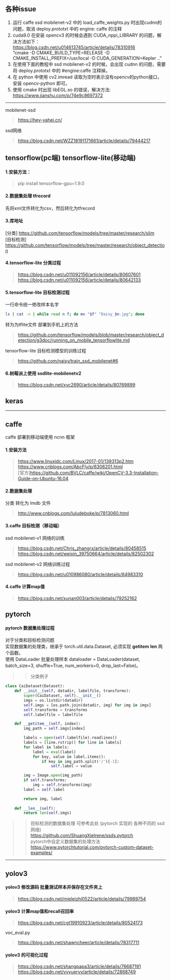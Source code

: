 ## 各种issue
1. 运行 caffe ssd mobilenet-v2 中的 load_caffe_weights.py 时出现cudnn的问题，取消 deploy.prototxt 中的 engine: caffe 的注释<br>
2. cuda9.0 在安装 opencv3 的时候会遇到 CUDA_nppi_LIBRARY 的问题，解决方法如下：<br>
    https://blog.csdn.net/u014613745/article/details/78310916<br>
    “cmake -D CMAKE_BUILD_TYPE=RELEASE -D CMAKE_INSTALL_PREFIX=/usr/local -D CUDA_GENERATION=Kepler ..”<br>
3. 在使用下面的教程中 ssd mobilenet-v2 的时候，会出现 cudnn 的问题，需要将 deploy.prototxt 中的 #engine:caffe 注释掉。<br>
4. 在 python 中使用 cv2.imread 读取为空时表示没有opencv的python接口，安装 opencv-python 即可。<br>
5. 使用 cmake 时出现 libEGL.so 的错误，解决方法:<br>
    https://www.jianshu.com/p/74e9c8697372
-----------------------------------------------------------------------------------------------------------------------

mobilenet-ssd<br>
>https://hey-yahei.cn/

ssd网络<br>
>https://blog.csdn.net/WZZ18191171661/article/details/79444217


## tensorflow(pc端)    tensorflow-lite(移动端)
#### 1.安装方法：
> pip install tensorflow-gpu=1.9.0

#### 2.数据集处理  tfrecord
先将xml文件转化为csv，然后转化为tfrecord

#### 3.库地址
[分类]  https://github.com/tensorflow/models/tree/master/research/slim<br>
[目标检测]  https://github.com/tensorflow/models/tree/master/research/object_detection

#### 4.tensorflow-lite  分类过程  
> https://blog.csdn.net/u011092156/article/details/80607601<br>
> https://blog.csdn.net/u011092156/article/details/80642133

#### 5.tensorflow-lite  目标检测过程
一行命令统一修改样本名字 <br>
```bash
ls | cat -n | while read n f; do mv "$f" "Daisy_$n.jpg"; done 
```
转为为tflite文件 部署到手机上的方法<br>
> https://github.com/tensorflow/models/blob/master/research/object_detection/g3doc/running_on_mobile_tensorflowlite.md

tensorflow-lite 目标检测模型的训练过程<br>
> https://github.com/naisy/train_ssd_mobilenet#6

#### 6.树莓派上使用 ssdlite-mobilenetv2
>https://blog.csdn.net/xyc2690/article/details/80769899


## keras 

---------------------------------------------------------------------------------------------------------------------
## caffe
caffe 部署到移动端使用 ncnn 框架

#### 1.安装方法
> https://www.linuxidc.com/Linux/2017-01/139313p2.htm<br>
> https://www.cnblogs.com/AbcFly/p/6306201.html<br>
[官方]https://github.com/BVLC/caffe/wiki/OpenCV-3.3-Installation-Guide-on-Ubuntu-16.04

#### 2.数据集处理
分类 转化为 lmdb 文件
> http://www.cnblogs.com/luludeboke/p/7813060.html

#### 3.caffe  目标检测（移动端）
ssd mobilenet-v1  网络的训练<br>
> https://blog.csdn.net/Chris_zhangrx/article/details/80458515<br>
> https://blog.csdn.net/weixin_39750664/article/details/82502302

ssd mobilenet-v2  网络训练过程<br>
>https://blog.csdn.net/u010986080/article/details/84983310

#### 4.caffe 计算map值
> https://blog.csdn.net/xunan003/article/details/79252162


## pytorch
#### pytorch 数据集处理过程
对于分类和目标检测问题<br>
实现数据集的处理类，继承于 torch.util.data.Dataset, 必须实现 __getitem__ __len__ 两个函数。<br>
使用 DataLoader 批量处理样本 dataloader = DataLoader(dataset, batch_size=3, shuffle=True, num_workers=0, drop_last=False)。<br>
>> 分类例子
```python
class CaiDataset(Dataset):
    def __init__(self, datadir, labelfile, transforms):
        super(CaiDataset, self).__init__()
        imgs = os.listdir(datadir)
        self.imgs = [os.path.join(datadir, img) for img in imgs]
        self.transforms = transforms
        self.labelfile = labelfile

    def __getitem__(self, index):
        img_path = self.imgs[index]

        labels = open(self.labelfile).readlines()
        labels = [line.rstrip() for line in labels]
        for label in labels:
            label = eval(label)
            for key, value in label.items():
                if key in img_path.split('/')[-1]:
                    self.label = value

        img = Image.open(img_path)
        if self.transforms:
            img = self.transforms(img)
        label = self.label

        return img, label
    
    def __len__(self):
        return len(self.imgs)
```
>> 目标检测的数据集处理  可参考此处 (pytorch 实现的 各种不同的 ssd 网络) <br>
https://github.com/ShuangXieIrene/ssds.pytorch<br>
>> pytorch中自定义数据集的处理方法<br> 
https://www.pytorchtutorial.com/pytorch-custom-dataset-examples/

----------------------------------------------------------------------------------------------------------------------

## yolov3
#### yolov3 修改源码 批量测试样本并保存在文件夹上
> https://blog.csdn.net/mieleizhi0522/article/details/79989754

#### yolov3 计算map值和recall召回率
> https://blog.csdn.net/cgt19910923/article/details/80524173

voc_eval.py
> https://blog.csdn.net/shawncheer/article/details/78317711

#### yolov3 的可视化过程
> https://blog.csdn.net/shangpapa3/article/details/76687191<br>
> https://blog.csdn.net/vvyuervv/article/details/72868749
